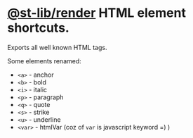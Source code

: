 # [@st-lib/render](https://www.npmjs.com/package/@st-lib/render) HTML element shortcuts.

Exports all well known HTML tags.

Some elements renamed:
* `<a>` - anchor
* `<b>` - bold
* `<i>` - italic
* `<p>` - paragraph
* `<q>` - quote
* `<s>` - strike
* `<u>` - underline
* `<var>` - htmlVar (coz of `var` is javascript keyword =) )
